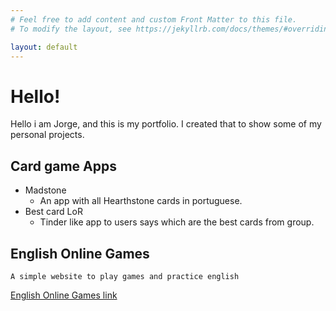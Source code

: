 ```yaml
---
# Feel free to add content and custom Front Matter to this file.
# To modify the layout, see https://jekyllrb.com/docs/themes/#overriding-theme-defaults

layout: default
---
```


# Hello!

Hello i am Jorge, and this is my portfolio.
I created that to show some of my personal projects.

## Card game Apps

- Madstone
  - An app with all Hearthstone cards in portuguese.
- Best card LoR
  - Tinder like app to users says which are the best cards from group.


## English Online Games

```
A simple website to play games and practice english
```
[English Online Games link](https://englishonlinegames.com)

